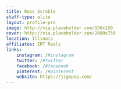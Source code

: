 ```yaml
---
title: Ross Scroble
staff-type: elite
layout: profile-pro
image: http://via.placeholder.com/150x150
cover: http://via.placeholder.com/2000x750
location: Illinois
affiliates: IRT Reels
links:
    instagram: /#instagram
    twitter: /#twitter
    facebook: /#facebook
    pinterest: /#pinterest
    website: https://jignpop.com/
---
```


